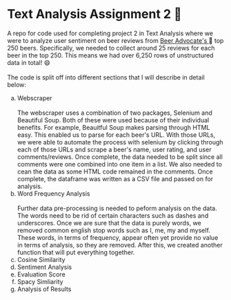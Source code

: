 # Text Analysis Assignment 2 :beers:
A repo for code used for completing project 2 in Text Analysis where we were to analyze user sentiment on beer reviews from <a href='https://www.beeradvocate.com/beer/top-rated/'> Beer Advocate's </a>:beer: top 250 beers. Specifically, we needed to collect around 25 reviews for each beer in the top 250. This means we had over 6,250 rows of unstructured data in total! :smile:  <br><br>
The code is split off into different sections that I will describe in detail below:

<ol type="a">
  <li>Webscraper</li>
  <br>The webscraper uses a combination of two packages, Selenium and Beautiful Soup. Both of these were used because of their individual benefits. For example, Beauitful Soup makes parsing through HTML easy. This enabled us to parse for each beer's URL. With those URLs, we were able to automate the process with selenium by clicking through each of those URLs and scrape a beer's name, user rating, and user comments/reviews. Once complete, the data needed to be split since all comments were one combined into one item in a list. We also needed to cean the data as some HTML code remained in the comments. Once complete, the dataframe was written as a CSV file and passed on for analysis.
  <br>
  <li>Word Frequency Analysis</li> <br>
  Further data pre-processing is needed to peform analysis on the data. The words need to be rid of certain characters such as dashes and underscores. Once we are sure that the data is purely words, we removed common english stop words such as I, me, my and myself. These words, in terms of frequency, appear often yet provide no value in terms of analysis, so they are removed. After this, we created another function that will put everything together.
  
  <li>Cosine Similarity</li>
  <li>Sentiment Analysis</li>
  <li>Evaluation Score</li>
  <li>Spacy Simliarity</li>
  <li>Analysis of Results</li>

</ol>

